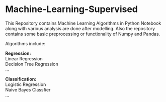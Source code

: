 # Machine-Learning-Supervised

This Repository contains Machine Learning Algorithms in Python Notebook along with various analysis are done after modelling. Also the repository contains some basic preprocessing or functionality of Numpy and Pandas.

Algorithms include:<br>

<b>Regression:</b><br>
Linear Regression<br>
Decision Tree Regression<br>
...<br>

<b>Classification:</b><br>
Logistic Regression<br>
Naive Bayes Classfier<br>
...<br>
